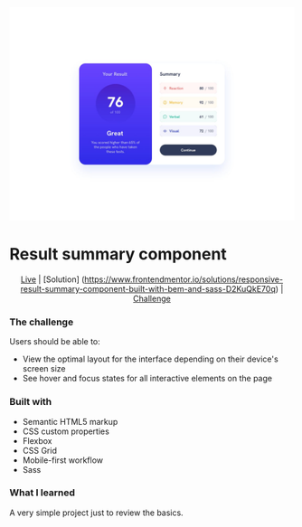 ![Image of the project](./design/desktop-design.jpg)

# Result summary component

<div align="center">

[Live](https://ef-result-summary-component.netlify.app/)
| [Solution] (https://www.frontendmentor.io/solutions/responsive-result-summary-component-built-with-bem-and-sass-D2KuQkE70q)
| [Challenge](https://www.frontendmentor.io/solutions/intro-section-with-dropdown-navigation-V6T07Ji6vJ)

</div>

### The challenge

Users should be able to:

- View the optimal layout for the interface depending on their device's screen size
- See hover and focus states for all interactive elements on the page

### Built with

- Semantic HTML5 markup
- CSS custom properties
- Flexbox
- CSS Grid
- Mobile-first workflow
- Sass

### What I learned

A very simple project just to review the basics.
